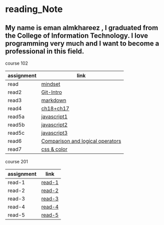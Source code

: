 # reading_Note

## My name is eman almkhareez , I graduated from the College of Information Technology. I love programming very much and I want to become a professional in this field.

course 102


| assignment      | link                                        |
|-----------------|---------------------------------------------|
|read             | [mindset](102/mindset.md)                          |
| read2           | [Git-Intro](102/read2.md)                       |
| read3           |  [markdown](102/read3.md)                       |
| read4           |[ch18+ch17](102/read4ch18&ch17.md)               |
|read5a           |[javascript1](102/read5a.md)                     |
|read5b           |[javascript2](102/read5b.md)                     |
|read5c           |[javascript3](102/read5c.md)                     |
|read6            |[ Comparison and logical operators](102/read6.md)|
|read7            |[css & color](102/cssFile.md)                    |


course 201

|assignment       | link                                            |
|-----------------|-------------------------------------------------|
|read-1           | [read-1](201/read-1.md)                         |
| read-2          | [read-2](201/read-2.md)                         | 
|  read-3         | [read-3](201/read-3.md)                         |
|read-4           |[read-4](201/read-4.md)                          |
|read-5           |[read-5](201/read-5.md)                          |


